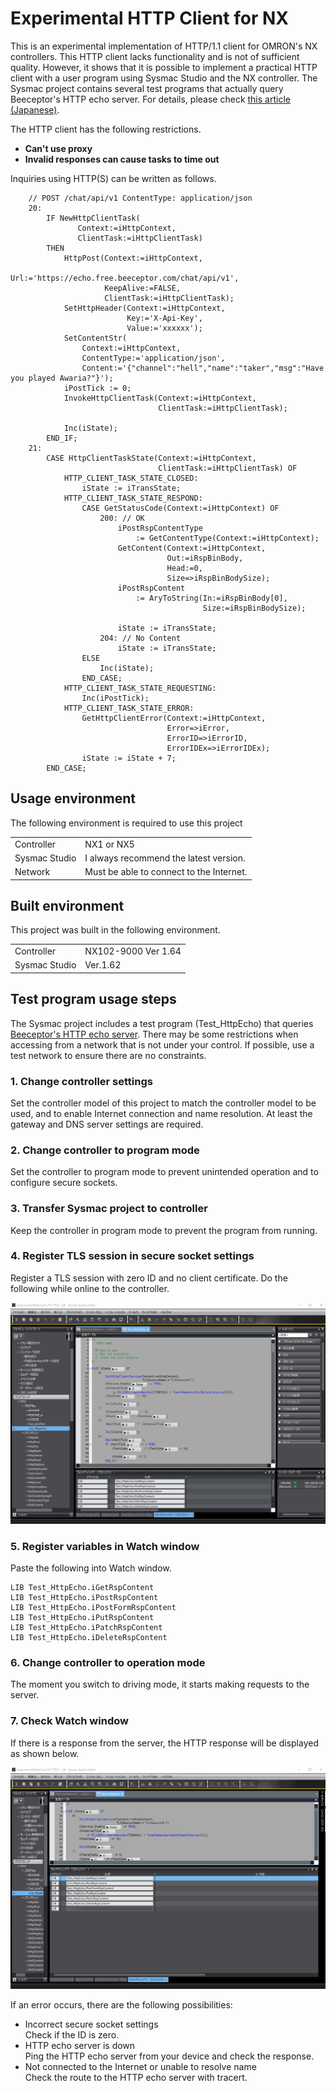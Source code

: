 <!--
# Experimental HttpClient for NX
これは、OMRON社のNXコントローラ向けのHTTP/1.1クライアントの試験実装です。このHTTPクライアントは機能に不足があり、品質も十分ではありません。しかし、Sysmac StudioとNXコントローラにおいて、実用的なHTTPクライアントをユーザープログラムで実装可能であることを示すものです。Sysmacプロジェクトはいくつかのテストプログラムを含み、実際にBeeceptorのHTTPエコーサーバへ問い合わせを行います。詳細は、[この記事](https://zenn.dev/kitam/articles/125abd8e5a1e9f)を確認してください。

HTTPクライアントには以下の制約があります。

* プロキシを使用できない
* 不正なレスポンスによってタスクがタイムオーバーする可能性がある

HTTP(S)による問い合わせは以下のように記述できます。

```iecsst
    // POST /chat/api/v1 ContentType: application/json
    20:
        IF NewHttpClientTask(
               Context:=iHttpContext,
               ClientTask:=iHttpClientTask)
        THEN
            HttpPost(Context:=iHttpContext,
                     Url:='https://echo.free.beeceptor.com/chat/api/v1',
                     KeepAlive:=FALSE,
                     ClientTask:=iHttpClientTask);
            SetHttpHeader(Context:=iHttpContext,
                          Key:='X-Api-Key',
                          Value:='xxxxxx');
            SetContentStr(Context:=iHttpContext,
                          ContentType:='application/json',
                          Content:='{"channel":"hell","name":"taker","msg":"Have you played Awaria?"}');
            iPostTick := 0;
            InvokeHttpClientTask(Context:=iHttpContext,
                                 ClientTask:=iHttpClientTask);
            
            Inc(iState);
        END_IF;
    21:
        CASE HttpClientTaskState(Context:=iHttpContext,
                                 ClientTask:=iHttpClientTask) OF
            HTTP_CLIENT_TASK_STATE_CLOSED:
                iState := iTransState;
            HTTP_CLIENT_TASK_STATE_RESPOND:
                CASE GetStatusCode(Context:=iHttpContext) OF
                    200: // OK
                        iPostRspContentType
                            := GetContentType(Context:=iHttpContext); 
                        GetContent(Context:=iHttpContext,
                                   Out:=iRspBinBody,
                                   Head:=0,
                                   Size=>iRspBinBodySize);
                        iPostRspContent
                            := AryToString(In:=iRspBinBody[0],
                                           Size:=iRspBinBodySize);
                        
                        iState := iTransState;
                    204: // No Content
                        iState := iTransState;
                ELSE
                    Inc(iState);
                END_CASE;
            HTTP_CLIENT_TASK_STATE_REQUESTING:
                Inc(iPostTick);
            HTTP_CLIENT_TASK_STATE_ERROR:
                GetHttpClientError(Context:=iHttpContext,
                                   Error=>iError,
                                   ErrorID=>iErrorID,
                                   ErrorIDEx=>iErrorIDEx);
                iState := iState + 7;
        END_CASE;
```
-->
# Experimental HTTP Client for NX
This is an experimental implementation of HTTP/1.1 client for OMRON's NX controllers. This HTTP client lacks functionality and is not of sufficient quality. However, it shows that it is possible to implement a practical HTTP client with a user program using Sysmac Studio and the NX controller. The Sysmac project contains several test programs that actually query Beeceptor's HTTP echo server. For details, please check [this article (Japanese)](https://zenn.dev/kitam/articles/125abd8e5a1e9f). 

The HTTP client has the following restrictions.

* **Can't use proxy**
* **Invalid responses can cause tasks to time out**

Inquiries using HTTP(S) can be written as follows.

```iecst
    // POST /chat/api/v1 ContentType: application/json
    20:
        IF NewHttpClientTask(
               Context:=iHttpContext,
               ClientTask:=iHttpClientTask)
        THEN
            HttpPost(Context:=iHttpContext,
                     Url:='https://echo.free.beeceptor.com/chat/api/v1',
                     KeepAlive:=FALSE,
                     ClientTask:=iHttpClientTask);
            SetHttpHeader(Context:=iHttpContext,
                          Key:='X-Api-Key',
                          Value:='xxxxxx');
            SetContentStr(
                Context:=iHttpContext,
                ContentType:='application/json',
                Content:='{"channel":"hell","name":"taker","msg":"Have you played Awaria?"}');
            iPostTick := 0;
            InvokeHttpClientTask(Context:=iHttpContext,
                                 ClientTask:=iHttpClientTask);
            
            Inc(iState);
        END_IF;
    21:
        CASE HttpClientTaskState(Context:=iHttpContext,
                                 ClientTask:=iHttpClientTask) OF
            HTTP_CLIENT_TASK_STATE_CLOSED:
                iState := iTransState;
            HTTP_CLIENT_TASK_STATE_RESPOND:
                CASE GetStatusCode(Context:=iHttpContext) OF
                    200: // OK
                        iPostRspContentType
                            := GetContentType(Context:=iHttpContext); 
                        GetContent(Context:=iHttpContext,
                                   Out:=iRspBinBody,
                                   Head:=0,
                                   Size=>iRspBinBodySize);
                        iPostRspContent
                            := AryToString(In:=iRspBinBody[0],
                                           Size:=iRspBinBodySize);
                        
                        iState := iTransState;
                    204: // No Content
                        iState := iTransState;
                ELSE
                    Inc(iState);
                END_CASE;
            HTTP_CLIENT_TASK_STATE_REQUESTING:
                Inc(iPostTick);
            HTTP_CLIENT_TASK_STATE_ERROR:
                GetHttpClientError(Context:=iHttpContext,
                                   Error=>iError,
                                   ErrorID=>iErrorID,
                                   ErrorIDEx=>iErrorIDEx);
                iState := iState + 7;
        END_CASE;
```
<!--
# 使用環境
このプロジェクトの使用には、次の環境が必要です。

|||
|-|-|
|コントローラ|NX1またはNX5|
|Sysmac Studio|最新版を推奨します。|
|ネットワーク|インターネット接続が可能であること。|
-->
## Usage environment
The following environment is required to use this project

|||
|-|-|
|Controller|NX1 or NX5|
|Sysmac Studio|I always recommend the latest version.|
|Network|Must be able to connect to the Internet.|
<!--
# 構築した環境
このプロジェクトは、次の環境で構築しました。

|||
|-|-|
|コントローラ|NX102-9000 Ver 1.64|
|Sysmac Studio|Ver.1.61|
-->
## Built environment
This project was built in the following environment.

|||
|-|-|
|Controller|NX102-9000 Ver 1.64|
|Sysmac Studio|Ver.1.62|
<!--
# テストプログラムの使用手順
Sysmacプロジェクトは、BeeceptorのHTTPエコーサーバへの問い合わせを行うテストプログラム(Test_HttpEcho)を含んでいます。自身の管理下にないネットワークからアクセスする場合、何らかの制約がある可能性があります。可能であれば、制約がないことを確認できるテスト用のネットワークを使用します。

### 1. コントローラ設定を変更
このプロジェクトのコントローラ型式を使用するコントローラの型式に合わせ、インターネット接続と名前解決ができるように設定します。少なくともゲートウェイとDNSサーバの設定が必要です。

### 2. コントローラをプログラムモードに変更
コントローラの意図しない動作の防止、セキュアソケット設定のためにプログラムモードにします。

### 3. Sysmacプロジェクトをコントローラに転送
プログラムが動作しないよう、コントローラはプログラムモードを維持してください。

### 4. セキュアソケット設定にTLSセッションを登録
IDがゼロでクライアント証明書の無いTLSセッションを登録します。コントローラにオンラインした状態で以下のように行います。

![セキュアソケット設定でのTLSセッションの登録](./images/set-secure-socket.gif)

### 5. ウォッチウィンドウに変数を登録
以下をウォッチウィンドウに貼り付けます。

```
LIB	Test_HttpEcho.iGetRspContent
LIB	Test_HttpEcho.iPostRspContent
LIB	Test_HttpEcho.iPostFormRspContent
LIB	Test_HttpEcho.iPutRspContent
LIB	Test_HttpEcho.iPatchRspContent
LIB	Test_HttpEcho.iDeleteRspContent
```

### 6. コントローラを運転モードに変更
運転モードに切り替えた瞬間から、サーバへのリクエストを開始します。

### 7. ウォッチウィンドウを確認
サーバからの応答があれば、以下のようにHTTPレスポンスが表示されます。

![ウォッチウィンドウによるHTTPエコーサーバからのレスポンスのモニタ](./images/monitor-http-echo.gif)
-->
## Test program usage steps
The Sysmac project includes a test program (Test_HttpEcho) that queries [Beeceptor's HTTP echo server](https://beeceptor.com/resources/http-echo/). There may be some restrictions when accessing from a network that is not under your control. If possible, use a test network to ensure there are no constraints.

### 1. Change controller settings
Set the controller model of this project to match the controller model to be used, and to enable Internet connection and name resolution. At least the gateway and DNS server settings are required.

### 2. Change controller to program mode
Set the controller to program mode to prevent unintended operation and to configure secure sockets.

### 3. Transfer Sysmac project to controller
Keep the controller in program mode to prevent the program from running.

### 4. Register TLS session in secure socket settings
Register a TLS session with zero ID and no client certificate. Do the following while online to the controller.

![Registering a TLS session in a secure socket configuration](./images/set-secure-socket.gif)

### 5. Register variables in Watch window
Paste the following into Watch window.

```
LIB	Test_HttpEcho.iGetRspContent
LIB	Test_HttpEcho.iPostRspContent
LIB	Test_HttpEcho.iPostFormRspContent
LIB	Test_HttpEcho.iPutRspContent
LIB	Test_HttpEcho.iPatchRspContent
LIB	Test_HttpEcho.iDeleteRspContent
```

### 6. Change controller to operation mode
The moment you switch to driving mode, it starts making requests to the server.

### 7. Check Watch window
If there is a response from the server, the HTTP response will be displayed as shown below.

![Monitoring responses from HTTP echo servers using Watch window](./images/monitor-http-echo.gif)

If an error occurs, there are the following possibilities: 

* Incorrect secure socket settings   
  Check if the ID is zero.
* HTTP echo server is down   
  Ping the HTTP echo server from your device and check the response.
* Not connected to the Internet or unable to resolve name   
  Check the route to the HTTP echo server with tracert.
